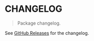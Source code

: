 # CHANGELOG

> Package changelog.

See [GitHub Releases](https://github.com/stdlib-js/assert-is-probability/releases) for the changelog.